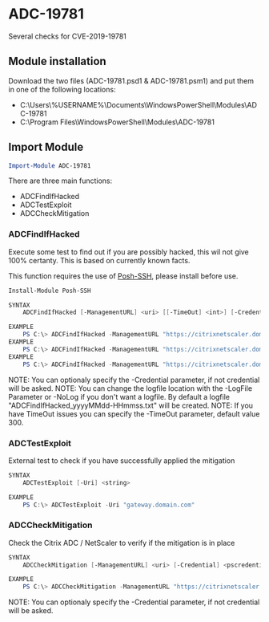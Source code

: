# ADC-19781
Several checks for CVE-2019-19781


## Module installation 
Download the two files (ADC-19781.psd1 & ADC-19781.psm1) and put them in one of the following locations:
- C:\Users\\%USERNAME%\Documents\WindowsPowerShell\Modules\ADC-19781
- C:\Program Files\WindowsPowerShell\Modules\ADC-19781

## Import Module
```powershell
Import-Module ADC-19781
```

There are three main functions:
- ADCFindIfHacked
- ADCTestExploit
- ADCCheckMitigation

### ADCFindIfHacked
Execute some test to find out if you are possibly hacked, this wil not give 100% certanty.
This is based on currently known facts.

This function requires the use of [Posh-SSH](https://www.powershellgallery.com/packages/Posh-SSH), please install before use.

```powershell
Install-Module Posh-SSH
```

```powershell
SYNTAX
    ADCFindIfHacked [-ManagementURL] <uri> [[-TimeOut] <int>] [-Credential] <pscredential> [[-LogFile] <string>] [-NoLog]
```

```powershell
EXAMPLE
    PS C:\> ADCFindIfHacked -ManagementURL "https://citrixnetscaler.domain.local"
EXAMPLE
    PS C:\> ADCFindIfHacked -ManagementURL "https://citrixnetscaler.domain.local" -LogFile C:\Temp\ADCFindIfHacked.log
EXAMPLE
    PS C:\> ADCFindIfHacked -ManagementURL "https://citrixnetscaler.domain.local" -NoLog
```
NOTE: You can optionaly specify the -Credential <Credential> parameter, if not credential will be asked.
NOTE: You can change the logfile location with the -LogFile Parameter or -NoLog if you don't want a logfile. By default a logfile "ADCFindIfHacked_yyyyMMdd-HHmmss.txt" will be created.
NOTE: If you have TimeOut issues you can specify the -TimeOut parameter, default value 300.

### ADCTestExploit
External test to check if you have successfully applied the mitigation

```powershell
SYNTAX
    ADCTestExploit [-Uri] <string>
```

```powershell
EXAMPLE
    PS C:\> ADCTestExploit -Uri "gateway.domain.com"
```

### ADCCheckMitigation
Check the Citrix ADC / NetScaler to verify if the mitigation is in place

```powershell
SYNTAX
    ADCCheckMitigation [-ManagementURL] <uri> [-Credential] <pscredential>
```

```powershell
EXAMPLE
    PS C:\> ADCCheckMitigation -ManagementURL "https://citrixnetscaler.domain.local"
```
NOTE: You can optionaly specify the -Credential <Credential> parameter, if not credential will be asked.



